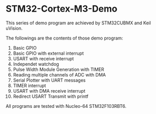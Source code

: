 # STM32-Cortex-M3-Demo
This series of demo program are achieved by STM32CUBMX and Keil uVision. 

The followings are the contents of those demo program:
1) Basic GPIO
2) Basic GPIO with external interrupt
3) USART with receive interrupt
4) Independet watchdog
5) Pulse Width Module Generation with TIMER
6) Reading multiple channels of ADC with DMA
7) Serial Plotter with UART messages
8) TIMER interrupt
9) USART with DMA receive interrupt
10) Redirect USART Transmit with printf

All programs are tested with Nucleo-64 STM32F103RBT6.
